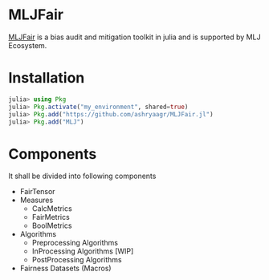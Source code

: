 # MLJFair

[MLJFair](https://github.com/ashryaagr/MLJFair.jl) is a bias audit and mitigation toolkit in julia and is supported by MLJ Ecosystem.

# Installation
```julia
julia> using Pkg
julia> Pkg.activate("my_environment", shared=true)
julia> Pkg.add("https://github.com/ashryaagr/MLJFair.jl")
julia> Pkg.add("MLJ")
```

# Components
It shall be divided into following components
- FairTensor
- Measures
  - CalcMetrics
  - FairMetrics
  - BoolMetrics
- Algorithms
  - Preprocessing Algorithms
  - InProcessing Algorithms [WIP]
  - PostProcessing Algorithms
- Fairness Datasets (Macros)
